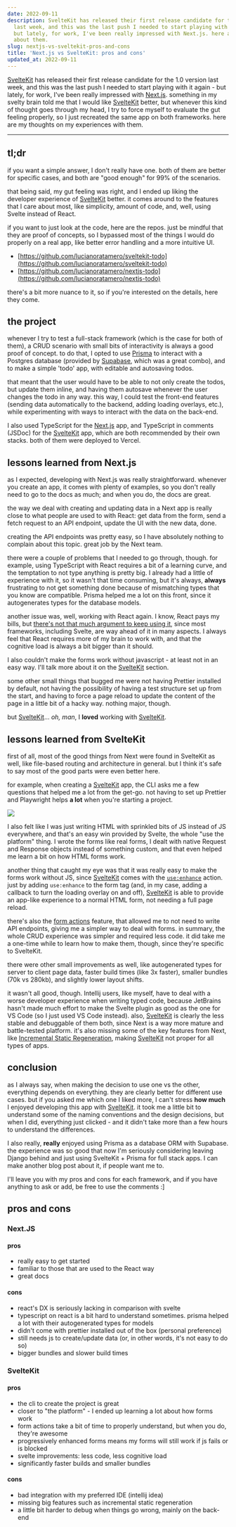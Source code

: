 ```yaml
---
date: 2022-09-11
description: SvelteKit has released their first release candidate for the 1.0 version
  last week, and this was the last push I needed to start playing with it again -
  but lately, for work, I've been really impressed with Next.js. here are my thoughts
  about them.
slug: nextjs-vs-sveltekit-pros-and-cons
title: 'Next.js vs SvelteKit: pros and cons'
updated_at: 2022-09-11
---
```

   
[SvelteKit](/blog/notes/SvelteKit) has released their first release candidate for the 1.0 version last week, and this was the last push I needed to start playing with it again - but lately, for work, I've been really impressed with [Next.js](https://nextjs.org/). something in my svelty brain told me that I would like [SvelteKit](/blog/notes/SvelteKit) better, but whenever this kind of thought goes through my head, I try to force myself to evaluate the gut feeling properly, so I just recreated the same app on both frameworks. here are my thoughts on my experiences with them.   
   
   
---   
   
## tl;dr   
   
if you want a simple answer, I don't really have one. both of them are better for specific cases, and both are "good enough" for 99% of the scenarios.   
   
that being said, my gut feeling was right, and I ended up liking the developer experience of [SvelteKit](/blog/notes/SvelteKit) better. it comes around to the features that I care about most, like simplicity, amount of code, and, well, using Svelte instead of React.   
   
if you want to just look at the code, here are the repos. just be mindful that they are proof of concepts, so I bypassed most of the things I would do properly on a real app, like better error handling and a more intuitive UI.   
   
   
- [https://github.com/lucianoratamero/sveltekit-todo](https://github.com/lucianoratamero/sveltekit-todo)   
- [https://github.com/lucianoratamero/nextjs-todo](https://github.com/lucianoratamero/nextjs-todo)   
   
there's a bit more nuance to it, so if you're interested on the details, here they come.   
   
## the project    
   
whenever I try to test a full-stack framework (which is the case for both of them), a CRUD scenario with small bits of interactivity is always a good proof of concept. to do that, I opted to use [Prisma](https://www.prisma.io) to interact with a Postgres database (provided by [Supabase](https://supabase.com/), which was a great combo), and to make a simple 'todo' app, with editable and autosaving todos.   
   
that meant that the user would have to be able to not only create the todos, but update them inline, and having them autosave whenever the user changes the todo in any way. this way, I could test the front-end features (sending data automatically to the backend, adding loading overlays, etc.), while experimenting with ways to interact with the data on the back-end.   
   
I also used TypeScript for the [Next.js](https://nextjs.org/) app, and TypeScript in comments (JSDoc) for the [SvelteKit](/blog/notes/SvelteKit) app, which are both recommended by their own stacks. both of them were deployed to Vercel.   
   
## lessons learned from Next.js   
   
as I expected, developing with Next.js was really straightforward. whenever you create an app, it comes with plenty of examples, so you don't really need to go to the docs as much; and when you do, the docs are great.   
   
the way we deal with creating and updating data in a Next app is really close to what people are used to with React: get data from the form, send a fetch request to an API endpoint, update the UI with the new data, done.   
   
creating the API endpoints was pretty easy, so I have absolutely nothing to complain about this topic. great job by the Next team.   
   
there were a couple of problems that I needed to go through, though. for example, using TypeScript with React requires a bit of a learning curve, and the temptation to not type anything is pretty big. I already had a little of experience with it, so it wasn't that time consuming, but it's always, **always** frustrating to not get something done because of mismatching types that you know are compatible. Prisma helped me a lot on this front, since it autogenerates types for the database models.   
   
another issue was, well, working with React again. I know, React pays my bills, but [there's not that much argument to keep using it](https://joshcollinsworth.com/blog/self-fulfilling-prophecy-of-react), since most frameworks, including Svelte, are way ahead of it in many aspects. I always feel that React requires more of my brain to work with, and that the cognitive load is always a bit bigger than it should.   
   
I also couldn't make the forms work without javascript - at least not in an easy way. I'll talk more about it on the [SvelteKit](/blog/notes/SvelteKit) section.   
   
some other small things that bugged me were not having Prettier installed by default, not having the possibility of having a test structure set up from the start, and having to force a page reload to update the content of the page in a little bit of a hacky way. nothing major, though.   
   
but [SvelteKit](/blog/notes/SvelteKit)... *oh, man*, I **loved** working with [SvelteKit](/blog/notes/SvelteKit).   
   
## lessons learned from SvelteKit   
   
first of all, most of the good things from Next were found in SvelteKit as well, like file-based routing and architecture in general. but I think it's safe to say most of the good parts were even better here.   
   
for example, when creating a [SvelteKit](/blog/notes/SvelteKit) app, the CLI asks me a few questions that helped me a lot from the get-go. not having to set up Prettier and Playwright helps **a lot** when you're starting a project.   
   
![](assets/sveltekit-create-app-cli.png)   
   
I also felt like I was just writing HTML with sprinkled bits of JS instead of JS everywhere, and that's an easy win provided by Svelte, the whole "use the platform" thing. I wrote the forms like real forms, I dealt with native Request and Response objects instead of something custom, and that even helped me learn a bit on how HTML forms work.   
   
another thing that caught my eye was that it was really easy to make the forms work without JS, since [SvelteKit](/blog/notes/SvelteKit) comes with the [`use:enhance`](https://kit.svelte.dev/docs/form-actions#progressive-enhancement-use-enhance) action. just by adding `use:enhance` to the form tag (and, in my case, adding a callback to turn the loading overlay on and off), [SvelteKit](/blog/notes/SvelteKit) is able to provide an app-like experience to a normal HTML form, not needing a full page reload.   
   
there's also the [form actions](https://kit.svelte.dev/docs/form-actions) feature, that allowed me to not need to write API endpoints, giving me a simpler way to deal with forms. in summary, the whole CRUD experience was simpler and required less code. it did take me a one-time while to learn how to make them, though, since they're specific to SvelteKit.   
   
there were other small improvements as well, like autogenerated types for server to client page data, faster build times (like 3x faster), smaller bundles (70k vs 280kb), and slightly lower layout shifts.   
   
it wasn't all good, though. Intellij users, like myself, have to deal with a worse developer experience when writing typed code, because JetBrains hasn't made much effort to make the Svelte plugin as good as the one for VS Code (so I just used VS Code instead). also, [SvelteKit](/blog/notes/SvelteKit) is clearly the less stable and debuggable of them both, since Next is a way more mature and battle-tested platform. it's also missing some of the key features from Next, like [Incremental Static Regeneration](https://nextjs.org/docs/basic-features/data-fetching/incremental-static-regeneration), making [SvelteKit](/blog/notes/SvelteKit) not proper for all types of apps.   
   
## conclusion   
   
as I always say, when making the decision to use one vs the other, everything depends on everything. they are clearly better for different use cases. but if you asked me which one I liked more, I can't stress **how much** I enjoyed developing this app with [SvelteKit](/blog/notes/SvelteKit). it took me a little bit to understand some of the naming conventions and the design decisions, but when I did, everything just clicked - and it didn't take more than a few hours to understand the differences.   
   
I also really, **really** enjoyed using Prisma as a database ORM with Supabase. the experience was so good that now I'm seriously considering leaving Django behind and just using SvelteKit + Prisma for full stack apps. I can make another blog post about it, if people want me to.   
   
I'll leave you with my pros and cons for each framework, and if you have anything to ask or add, be free to use the comments :]   
   
## pros and cons   
   
### Next.JS   
   
#### pros   
   
   
- really easy to get started    
- familiar to those that are used to the React way   
- great docs   
   
#### cons   
   
   
- react's DX is seriously lacking in comparison with svelte   
- typescript on react is a bit hard to understand sometimes. prisma helped a lot with their autogenerated types for models   
- didn't come with prettier installed out of the box (personal preference)   
- still needs js to create/update data (or, in other words, it's not easy to do so)   
- bigger bundles and slower build times   
   
### SvelteKit   
   
#### pros   
   
   
- the cli to create the project is great    
- closer to "the platform" - I ended up learning a lot about how forms work   
- form actions take a bit of time to properly understand, but when you do, they're awesome    
- progressively enhanced forms means my forms will still work if js fails or is blocked   
- svelte improvements: less code, less cognitive load   
- significantly faster builds and smaller bundles   
   
#### cons   
   
   
- bad integration with my preferred IDE (intellij idea)   
- missing big features such as incremental static regeneration   
- a little bit harder to debug when things go wrong, mainly on the back-end